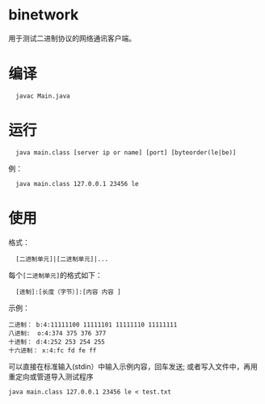 # binetwork

用于测试二进制协议的网络通讯客户端。

# 编译
```
  javac Main.java
```

# 运行
```
  java main.class [server ip or name] [port] [byteorder(le|be)]
```
例：
```
  java main.class 127.0.0.1 23456 le
```

# 使用
格式： 
```
  [二进制单元]|[二进制单元]|...
```
每个`[二进制单元]`的格式如下：
```
  [进制]:[长度（字节）]:[内容 内容 ]
```
示例：

```
二进制： b:4:11111100 11111101 11111110 11111111
八进制:  o:4:374 375 376 377
十进制： d:4:252 253 254 255
十六进制： x:4:fc fd fe ff
```

可以直接在标准输入(stdin）中输入示例内容，回车发送;
或者写入文件中，再用重定向或管道导入测试程序

```
java main.class 127.0.0.1 23456 le < test.txt
```
